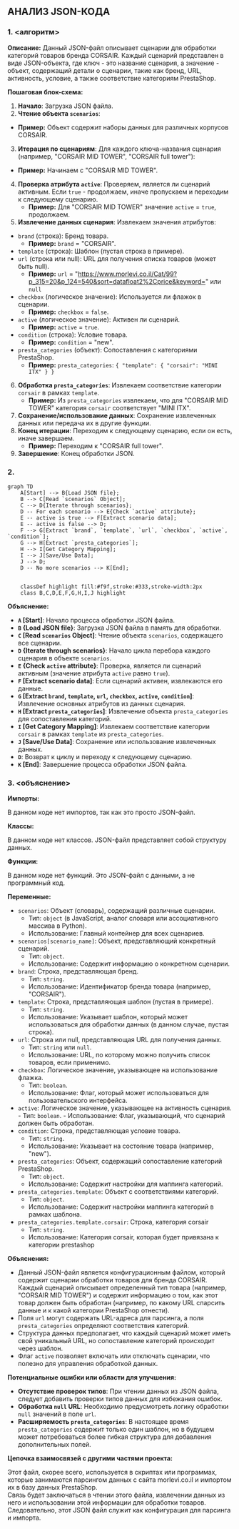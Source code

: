 ## АНАЛИЗ JSON-КОДА

### 1. <алгоритм>

**Описание:**
Данный JSON-файл описывает сценарии для обработки категорий товаров бренда CORSAIR.
Каждый сценарий представлен в виде JSON-объекта, где ключ - это название сценария,
а значение - объект, содержащий детали о сценарии, такие как бренд, URL,
активность, условие, а также соответствие категориям PrestaShop.

**Пошаговая блок-схема:**

1.  **Начало**: Загрузка JSON файла.
2.  **Чтение объекта `scenarios`**:  
   - **Пример:**  Объект содержит наборы данных для различных корпусов CORSAIR.
3.  **Итерация по сценариям**: Для каждого ключа-названия сценария (например, "CORSAIR MID TOWER", "CORSAIR full tower"):
   -   **Пример:** Начинаем с "CORSAIR MID TOWER".
4. **Проверка атрибута `active`**: Проверяем, является ли сценарий активным. Если `true` - продолжаем, иначе пропускаем и переходим к следующему сценарию.
    - **Пример:** Для "CORSAIR MID TOWER" значение `active` = `true`, продолжаем.
5.  **Извлечение данных сценария**: Извлекаем значения атрибутов:
   - `brand` (строка): Бренд товара.
       -   **Пример:** `brand` = "CORSAIR".
   - `template` (строка): Шаблон (пустая строка в примере).
   - `url` (строка или null): URL для получения списка товаров (может быть null).
       - **Пример:** `url` = "https://www.morlevi.co.il/Cat/99?p_315=20&p_124=540&sort=datafloat2%2Cprice&keyword=" или `null`
   - `checkbox` (логическое значение): Используется ли флажок в сценарии.
       - **Пример:** `checkbox` = `false`.
   - `active` (логическое значение): Активен ли сценарий.
        - **Пример:** `active` = `true`.
   - `condition` (строка): Условие товара.
        - **Пример:** `condition` = "new".
   - `presta_categories` (объект): Сопоставления с категориями PrestaShop.
       -   **Пример:** `presta_categories`: `{ "template": { "corsair": "MINI ITX" } }`
6. **Обработка `presta_categories`**: Извлекаем соответствие категории `corsair` в рамках `template`.
    - **Пример:** Из `presta_categories` извлекаем, что для "CORSAIR MID TOWER" категория `corsair` соответствует "MINI ITX".
7.  **Сохранение/использование данных**: Сохранение извлеченных данных или передача их в другие функции.
8. **Конец итерации**: Переходим к следующему сценарию, если он есть, иначе завершаем.
    - **Пример:** Переходим к "CORSAIR full tower".
9.  **Завершение**: Конец обработки JSON.

### 2. <mermaid>

```mermaid
graph TD
    A[Start] --> B{Load JSON file};
    B --> C[Read `scenarios` Object];
    C --> D{Iterate through scenarios};
    D -- For each scenario --> E{Check `active` attribute};
    E -- active is true --> F[Extract scenario data];
    E -- active is false --> D;
    F --> G[Extract `brand`, `template`, `url`, `checkbox`, `active`, `condition`];
    G --> H[Extract `presta_categories`];
    H --> I[Get Category Mapping];
    I --> J[Save/Use Data];
    J --> D;
    D -- No more scenarios --> K[End];
    
    
    classDef highlight fill:#f9f,stroke:#333,stroke-width:2px
    class B,C,D,E,F,G,H,I,J highlight
```

**Объяснение:**

-   **`A` [Start]**: Начало процесса обработки JSON файла.
-   **`B` {Load JSON file}**: Загрузка JSON файла в память для обработки.
-   **`C` [Read `scenarios` Object]**: Чтение объекта `scenarios`, содержащего все сценарии.
-   **`D` {Iterate through scenarios}**: Начало цикла перебора каждого сценария в объекте `scenarios`.
-    **`E` {Check `active` attribute}**: Проверка, является ли сценарий активным (значение атрибута `active` равно `true`).
-   **`F` [Extract scenario data]**: Если сценарий активен, извлекаются его данные.
-    **`G` [Extract `brand`, `template`, `url`, `checkbox`, `active`, `condition`]**: Извлечение основных атрибутов из данных сценария.
-   **`H` [Extract `presta_categories`]**: Извлечение объекта `presta_categories` для сопоставления категорий.
-  **`I` [Get Category Mapping]**: Извлекаем соответствие категории `corsair` в рамках `template` из `presta_categories`.
-   **`J` [Save/Use Data]**: Сохранение или использование извлеченных данных.
-   **`D`**: Возврат к циклу и переходу к следующему сценарию.
-   **`K` [End]**: Завершение процесса обработки JSON файла.

### 3. <объяснение>

**Импорты:**

В данном коде нет импортов, так как это просто JSON-файл.

**Классы:**

В данном коде нет классов. JSON-файл представляет собой структуру данных.

**Функции:**

В данном коде нет функций. Это JSON-файл с данными, а не программный код.

**Переменные:**

-   `scenarios`:  Объект (словарь), содержащий различные сценарии.
    -   Тип: `object` (в JavaScript, аналог словаря или ассоциативного массива в Python).
    -   Использование: Главный контейнер для всех сценариев.
-   `scenarios[scenario_name]`:  Объект, представляющий конкретный сценарий.
    -   Тип: `object`.
    -   Использование: Содержит информацию о конкретном сценарии.
-   `brand`: Строка, представляющая бренд.
    -   Тип: `string`.
    -   Использование: Идентификатор бренда товара (например, "CORSAIR").
-   `template`: Строка, представляющая шаблон (пустая в примере).
    -   Тип: `string`.
    -   Использование: Указывает шаблон, который может использоваться для обработки данных (в данном случае, пустая строка).
-   `url`: Строка или null, представляющая URL для получения данных.
    -   Тип: `string` или `null`.
    -   Использование: URL, по которому можно получить список товаров, если применимо.
-   `checkbox`: Логическое значение, указывающее на использование флажка.
    -   Тип: `boolean`.
    -   Использование: Флаг, который может использоваться для пользовательского интерфейса.
-    `active`: Логическое значение, указывающее на активность сценария.
    -   Тип: `boolean`.
    -   Использование: Флаг, указывающий, что сценарий должен быть обработан.
-   `condition`: Строка, представляющая условие товара.
    -   Тип: `string`.
    -   Использование: Указывает на состояние товара (например, "new").
-   `presta_categories`: Объект, содержащий сопоставление категорий PrestaShop.
    -   Тип: `object`.
    -   Использование: Содержит настройки для маппинга категорий.
-   `presta_categories.template`: Объект с соответствиями категорий.
     - Тип: `object`.
     - Использование: Содержит настройки маппинга категорий в рамках шаблона.
-   `presta_categories.template.corsair`: Строка, категория corsair
    - Тип: `string`.
    - Использование: Категория corsair, которая будет привязана к категории prestashop

**Объяснения:**

- Данный JSON-файл является конфигурационным файлом, который содержит сценарии обработки товаров для бренда CORSAIR. Каждый сценарий описывает определенный тип товара (например, "CORSAIR MID TOWER") и содержит информацию о том, как этот товар должен быть обработан (например, по какому URL спарсить данные и к какой категории PrestaShop отнести).
- Поля `url` могут содержать URL-адреса для парсинга, а поля `presta_categories` определяют соответствия категорий.
- Структура данных предполагает, что каждый сценарий может иметь свой уникальный URL, но сопоставление категорий происходит через шаблон.
- Флаг `active` позволяет включать или отключать сценарии, что полезно для управления обработкой данных.

**Потенциальные ошибки или области для улучшения:**

-   **Отсутствие проверок типов**: При чтении данных из JSON файла, следует добавить проверки типов данных для избежания ошибок.
-   **Обработка `null` URL**: Необходимо предусмотреть логику обработки `null` значений в поле `url`.
-   **Расширяемость `presta_categories`**: В настоящее время `presta_categories` содержит только один шаблон, но в будущем может потребоваться более гибкая структура для добавления дополнительных полей.

**Цепочка взаимосвязей с другими частями проекта:**

Этот файл, скорее всего, используется в скриптах или программах, которые занимаются парсингом данных с сайта morlevi.co.il и импортом их в базу данных PrestaShop.  
Связь будет заключаться в чтении этого файла, извлечении данных из него и использовании этой информации для обработки товаров.  
Следовательно, этот JSON файл служит как конфигурация для парсинга и импорта.